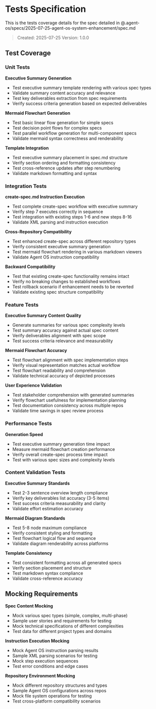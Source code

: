 # Tests Specification

This is the tests coverage details for the spec detailed in @.agent-os/specs/2025-07-25-agent-os-system-enhancement/spec.md

> Created: 2025-07-25
> Version: 1.0.0

## Test Coverage

### Unit Tests

**Executive Summary Generation**
- Test executive summary template rendering with various spec types
- Validate summary content accuracy and relevance
- Test key deliverables extraction from spec requirements
- Verify success criteria generation based on expected deliverables

**Mermaid Flowchart Generation**
- Test basic linear flow generation for simple specs
- Test decision point flows for complex specs
- Test parallel workflow generation for multi-component specs
- Validate mermaid syntax correctness and renderability

**Template Integration**
- Test executive summary placement in spec.md structure
- Verify section ordering and formatting consistency
- Test cross-reference updates after step renumbering
- Validate markdown formatting and syntax

### Integration Tests

**create-spec.md Instruction Execution**
- Test complete create-spec workflow with executive summary
- Verify step 7 executes correctly in sequence
- Test integration with existing steps 1-6 and new steps 8-16
- Validate XML parsing and instruction execution

**Cross-Repository Compatibility**
- Test enhanced create-spec across different repository types
- Verify consistent executive summary generation
- Test mermaid flowchart rendering in various markdown viewers
- Validate Agent OS instruction compatibility

**Backward Compatibility**
- Test that existing create-spec functionality remains intact
- Verify no breaking changes to established workflows
- Test rollback scenario if enhancement needs to be reverted
- Validate existing spec structure compatibility

### Feature Tests

**Executive Summary Content Quality**
- Generate summaries for various spec complexity levels
- Test summary accuracy against actual spec content
- Verify deliverables alignment with spec scope
- Test success criteria relevance and measurability

**Mermaid Flowchart Accuracy**
- Test flowchart alignment with spec implementation steps
- Verify visual representation matches actual workflow
- Test flowchart readability and comprehension
- Validate technical accuracy of depicted processes

**User Experience Validation**
- Test stakeholder comprehension with generated summaries
- Verify flowchart usefulness for implementation planning
- Test documentation consistency across multiple repos
- Validate time savings in spec review process

### Performance Tests

**Generation Speed**
- Test executive summary generation time impact
- Measure mermaid flowchart creation performance
- Verify overall create-spec process time impact
- Test with various spec sizes and complexity levels

### Content Validation Tests

**Executive Summary Standards**
- Test 2-3 sentence overview length compliance
- Verify key deliverables list accuracy (3-5 items)
- Test success criteria measurability and clarity
- Validate effort estimation accuracy

**Mermaid Diagram Standards**
- Test 5-8 node maximum compliance
- Verify consistent styling and formatting
- Test flowchart logical flow and sequence
- Validate diagram renderability across platforms

**Template Consistency**
- Test consistent formatting across all generated specs
- Verify section placement and structure
- Test markdown syntax compliance
- Validate cross-reference accuracy

## Mocking Requirements

**Spec Content Mocking**
- Mock various spec types (simple, complex, multi-phase)
- Sample user stories and requirements for testing
- Mock technical specifications of different complexities
- Test data for different project types and domains

**Instruction Execution Mocking**
- Mock Agent OS instruction parsing results
- Sample XML parsing scenarios for testing
- Mock step execution sequences
- Test error conditions and edge cases

**Repository Environment Mocking**
- Mock different repository structures and types
- Sample Agent OS configurations across repos
- Mock file system operations for testing
- Test cross-platform compatibility scenarios